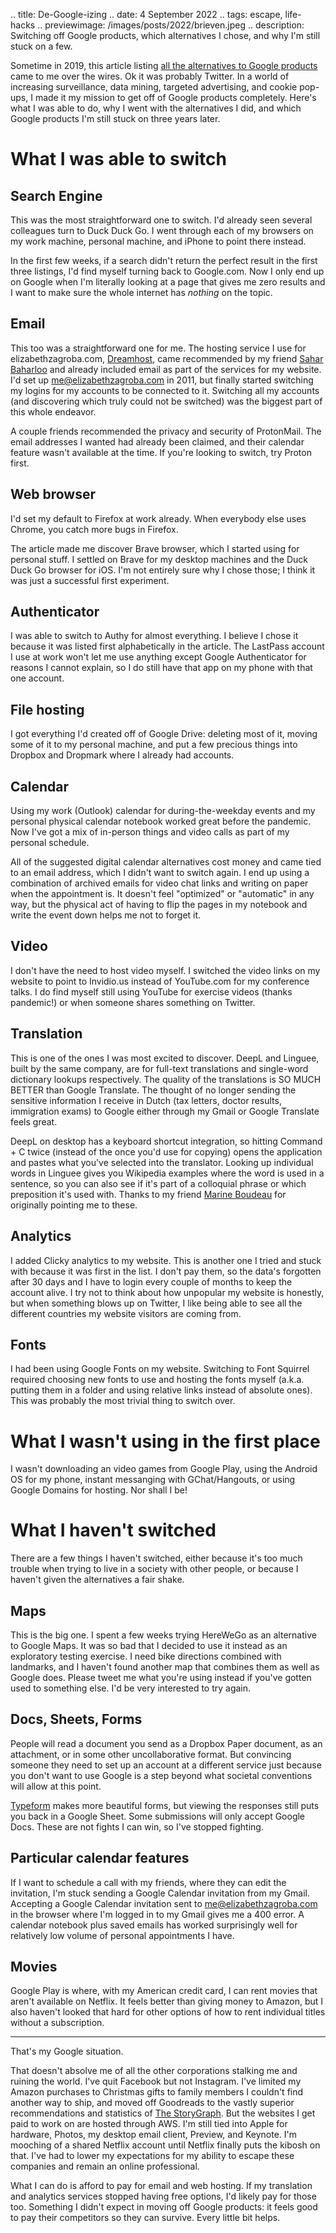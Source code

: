 .. title: De-Google-izing
.. date: 4 September 2022
.. tags: escape, life-hacks
.. previewimage: /images/posts/2022/brieven.jpeg
.. description: Switching off Google products, which alternatives I chose, and why I'm still stuck on a few. 

Sometime in 2019, this article listing [all the alternatives to Google products](https://www.techspot.com/news/80729-complete-list-alternatives-all-google-products.html) came to me over the wires. Ok it was probably Twitter. In a world of increasing surveillance, data mining, targeted advertising, and cookie pop-ups, I made it my mission to get off of Google products completely. Here's what I was able to do, why I went with the alternatives I did, and which Google products I'm still stuck on three years later.

# What I was able to switch

## Search Engine

This was the most straightforward one to switch. I'd already seen several colleagues turn to Duck Duck Go. I went through each of my browsers on my work machine, personal machine, and iPhone to point there instead. 

In the first few weeks, if a search didn't return the perfect result in the first three listings, I'd find myself turning back to Google.com. Now I only end up on Google when I'm literally looking at a page that gives me zero results and I want to make sure the whole internet has _nothing_ on the topic. 

## Email

This too was a straightforward one for me. The hosting service I use for elizabethzagroba.com, [Dreamhost](https://www.dreamhost.com/), came recommended by my friend [Sahar Baharloo](https://twitter.com/saharloo) and already included email as part of the services for my website. I'd set up me@elizabethzagroba.com in 2011, but finally started switching my logins for my accounts to be connected to it. Switching all my accounts (and discovering which truly could not be switched) was the biggest part of this whole endeavor. 

A couple friends recommended the privacy and security of ProtonMail. The email addresses I wanted had already been claimed, and their calendar feature wasn't available at the time. If you're looking to switch, try Proton first. 

## Web browser

I'd set my default to Firefox at work already. When everybody else uses Chrome, you catch more bugs in Firefox. 

The article made me discover Brave browser, which I started using for personal stuff. I settled on Brave for my desktop machines and the Duck Duck Go browser for iOS. I'm not entirely sure why I chose those; I think it was just a successful first experiment. 

## Authenticator

I was able to switch to Authy for almost everything. I believe I chose it because it was listed first alphabetically in the article. The LastPass account I use at work won't let me use anything except Google Authenticator for reasons I cannot explain, so I do still have that app on my phone with that one account. 

## File hosting

I got everything I'd created off of Google Drive: deleting most of it, moving some of it to my personal machine, and put a few precious things into Dropbox and Dropmark where I already had accounts. 

## Calendar

Using my work (Outlook) calendar for during-the-weekday events and my personal physical calendar notebook worked great before the pandemic. Now I've got a mix of in-person things and video calls as part of my personal schedule. 

All of the suggested digital calendar alternatives cost money and came tied to an email address, which I didn't want to switch again. I end up using a combination of archived emails for video chat links and writing on paper when the appointment is. It doesn't feel "optimized" or "automatic" in any way, but the physical act of having to flip the pages in my notebook and write the event down helps me not to forget it.

## Video

I don't have the need to host video myself. I switched the video links on my website to point to Invidio.us instead of YouTube.com for my conference talks. I do find myself still using YouTube for exercise videos (thanks pandemic!) or when someone shares something on Twitter. 

## Translation

This is one of the ones I was most excited to discover. DeepL and Linguee, built by the same company, are for full-text translations and single-word dictionary lookups respectively. The quality of the translations is SO MUCH BETTER than Google Translate. The thought of no longer sending the sensitive information I receive in Dutch (tax letters, doctor results, immigration exams) to Google either through my Gmail or Google Translate feels great. 

DeepL on desktop has a keyboard shortcut integration, so hitting Command + C twice (instead of the once you'd use for copying) opens the application and pastes what you've selected into the translator. Looking up individual words in Linguee gives you Wikipedia examples where the word is used in a sentence, so you can also see if it's part of a colloquial phrase or which preposition it's used with. Thanks to my friend [Marine Boudeau](https://twitter.com/marineboudeau) for originally pointing me to these. 

## Analytics

I added Clicky analytics to my website. This is another one I tried and stuck with because it was first in the list. I don't pay them, so the data's forgotten after 30 days and I have to login every couple of months to keep the account alive. I try not to think about how unpopular my website is honestly, but when something blows up on Twitter, I like being able to see all the different countries my website visitors are coming from.

## Fonts

I had been using Google Fonts on my website. Switching to Font Squirrel required choosing new fonts to use and hosting the fonts myself (a.k.a. putting them in a folder and using relative links instead of absolute ones). This was probably the most trivial thing to switch over.

# What I wasn't using in the first place

I wasn't downloading an video games from Google Play, using the Android OS for my phone, instant messanging with GChat/Hangouts, or using Google Domains for hosting. Nor shall I be! 

# What I haven't switched

There are a few things I haven't switched, either because it's too much trouble when trying to live in a society with other people, or because I haven't given the alternatives a fair shake. 

## Maps

This is the big one. I spent a few weeks trying HereWeGo as an alternative to Google Maps. It was so bad that I decided to use it instead as an exploratory testing exercise. I need bike directions combined with landmarks, and I haven't found another map that combines them as well as Google does. Please tweet me what you're using instead if you've gotten used to something else. I'd be very interested to try again. 

## Docs, Sheets, Forms

People will read a document you send as a Dropbox Paper document, as an attachment, or in some other uncollaborative format. But convincing someone they need to set up an account at a different service just because you don't want to use Google is a step beyond what societal conventions will allow at this point. 

[Typeform](https://www.typeform.com/) makes more beautiful forms, but viewing the responses still puts you back in a Google Sheet. Some submissions will only accept Google Docs. These are not fights I can win, so I've stopped fighting. 

## Particular calendar features

If I want to schedule a call with my friends, where they can edit the invitation, I'm stuck sending a Google Calendar invitation from my Gmail. Accepting a Google Calendar invitation sent to me@elizabethzagroba.com in the browser where I'm logged in to my Gmail gives me a 400 error. A calendar notebook plus saved emails has worked surprisingly well for relatively low volume of personal appointments I have. 

## Movies

Google Play is where, with my American credit card, I can rent movies that aren't available on Netflix. It feels better than giving money to Amazon, but I also haven't looked that hard for other options of how to rent individual titles without a subscription.

--- 

That's my Google situation. 

That doesn't absolve me of all the other corporations stalking me and ruining the world. I've quit Facebook but not Instagram. I've limited my Amazon purchases to Christmas gifts to family members I couldn't find another way to ship, and moved off Goodreads to the vastly superior recommendations and statistics of [The StoryGraph](https://app.thestorygraph.com/). But the websites I get paid to work on are hosted through AWS. I'm still tied into Apple for hardware, Photos, my desktop email client, Preview, and Keynote. I'm mooching of a shared Netflix account until Netflix finally puts the kibosh on that. I've had to lower my expectations for my ability to escape these companies and remain an online professional. 

What I can do is afford to pay for email and web hosting. If my translation and analytics services stopped having free options, I'd likely pay for those too. Something I didn't expect in moving off Google products: it feels good to pay their competitors so they can survive. Every little bit helps. 